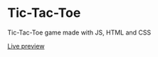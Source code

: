 # Tic-Tac-Toe

Tic-Tac-Toe game made with JS, HTML and CSS

<a href="https://jonthejon10.github.io/Tic-Tac-Toe/">Live preview</a>